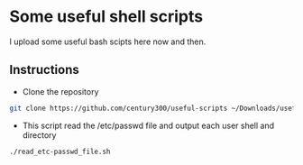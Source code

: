 # Some useful shell scripts
I upload some useful bash scipts here now and then.

## Instructions
- Clone the repository
```bash
git clone https://github.com/century300/useful-scripts ~/Downloads/useful-scripts && cd ~/Downloads/useful-scripts && chmod +x *
```
- This script read the /etc/passwd file and output each user shell and directory
```
./read_etc-passwd_file.sh
```
